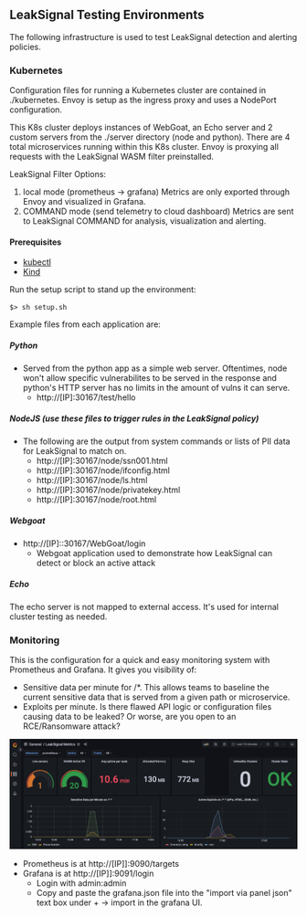 ## LeakSignal Testing Environments

The following infrastructure is used to test LeakSignal detection and alerting policies. 

### Kubernetes
Configuration files for running a Kubernetes cluster are contained in ./kubernetes. Envoy is setup as the ingress proxy and uses a NodePort configuration. 

This K8s cluster deploys instances of WebGoat, an Echo server and 2 custom servers from the ./server directory (node and python). There are 4 total microservices running within this K8s cluster. Envoy is proxying all requests with the LeakSignal WASM filter preinstalled.

LeakSignal Filter Options:
1. local mode (prometheus -> grafana) Metrics are only exported through Envoy and visualized in Grafana.
2. COMMAND mode (send telemetry to cloud dashboard) Metrics are sent to LeakSignal COMMAND for analysis, visualization and alerting. 

#### Prerequisites
* [kubectl](https://kubernetes.io/docs/reference/kubectl/overview/)
* [Kind](https://kind.sigs.k8s.io/docs/user/quick-start/)

Run the setup script to stand up the environment:
```
$> sh setup.sh
```

Example files from each application are:
##### Python
* Served from the python app as a simple web server. Oftentimes, node won't allow specific vulnerabilites to be served in the response and python's HTTP server has no limits in the amount of vulns it can serve.
  * http://[IP]:30167/test/hello

  
##### NodeJS (use these files to trigger rules in the LeakSignal policy)
* The following are the output from system commands or lists of PII data for LeakSignal to match on.
  * http://[IP]:30167/node/ssn001.html 
  * http://[IP]:30167/node/ifconfig.html
  * http://[IP]:30167/node/ls.html
  * http://[IP]:30167/node/privatekey.html
  * http://[IP]:30167/node/root.html

##### Webgoat
* http://[IP]::30167/WebGoat/login
  * Webgoat application used to demonstrate how LeakSignal can detect or block an active attack
##### Echo
The echo server is not mapped to external access. It's used for internal cluster testing as needed.

### Monitoring

This is the configuration for a quick and easy monitoring system with Prometheus and Grafana. It gives you visibility of:
* Sensitive data per minute for /*. This allows teams to baseline the current sensitive data that is served from a given path or microservice.
* Exploits per minute. Is there flawed API logic or configuration files causing data to be leaked? Or worse, are you open to an RCE/Ransomware attack?

![](/assets/LS-dashboard-grafana.png)
* Prometheus is at http://[IP]]:9090/targets
* Grafana is at http://[IP]]:9091/login
  * Login with admin:admin
  * Copy and paste the grafana.json file into the "import via panel json" text box under + -> import in the grafana UI.
  


